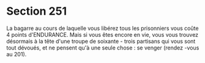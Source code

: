 # Section 251

La bagarre au cours de laquelle vous libérez tous les prisonniers
vous coûte 4 points d'ENDURANCE. Mais si vous êtes encore en
vie, vous vous trouvez désormais à la tête d'une troupe de soixante -
trois partisans qui vous sont tout dévoués, et ne pensent qu'à une
seule chose : se venger (rendez -vous au  201).